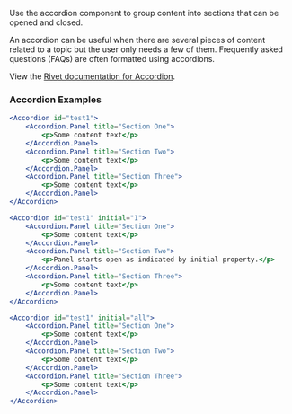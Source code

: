 Use the accordion component to group content into sections that can be opened and closed.

An accordion can be useful when there are several pieces of content related to a topic but the user only needs a few of them. Frequently asked questions (FAQs) are often formatted using accordions.

View the [Rivet documentation for Accordion](https://rivet.uits.iu.edu/components/Accordion/).

### Accordion Examples

<!-- prettier-ignore-start -->
```jsx
<Accordion id="test1">
    <Accordion.Panel title="Section One">
        <p>Some content text</p>
    </Accordion.Panel>
    <Accordion.Panel title="Section Two">
        <p>Some content text</p>
    </Accordion.Panel>
    <Accordion.Panel title="Section Three">
        <p>Some content text</p>
    </Accordion.Panel>
</Accordion>
```
<!-- prettier-ignore-end -->

<!-- prettier-ignore-start -->
```jsx
<Accordion id="test1" initial="1">
    <Accordion.Panel title="Section One">
        <p>Some content text</p>
    </Accordion.Panel>
    <Accordion.Panel title="Section Two">
        <p>Panel starts open as indicated by initial property.</p>
    </Accordion.Panel>
    <Accordion.Panel title="Section Three">
        <p>Some content text</p>
    </Accordion.Panel>
</Accordion>
```
<!-- prettier-ignore-end -->

<!-- prettier-ignore-start -->
```jsx
<Accordion id="test1" initial="all">
    <Accordion.Panel title="Section One">
        <p>Some content text</p>
    </Accordion.Panel>
    <Accordion.Panel title="Section Two">
        <p>Some content text</p>
    </Accordion.Panel>
    <Accordion.Panel title="Section Three">
        <p>Some content text</p>
    </Accordion.Panel>
</Accordion>
```
<!-- prettier-ignore-end -->
